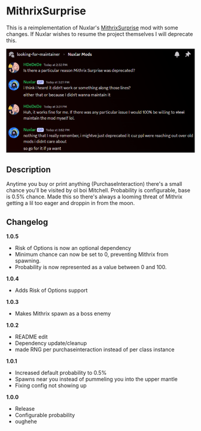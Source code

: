 # MithrixSurprise

This is a reimplementation of Nuxlar's [MithrixSurprise](https://thunderstore.io/package/Nuxlar/MithrixSurprise/) mod with some changes. If Nuxlar wishes to resume the project themselves I will deprecate this.

![Confirmation](https://github.com/HDeDeDe/MithrixSurprise/blob/main/Resources/confirmation.png?raw=true)

## Description

Anytime you buy or print anything (PurchaseInteraction) there's a small chance you'll be visited by ol boi Mitchell. Probability is configurable, base is 0.5% chance. Made this so there's always a looming threat of Mithrix getting a lil too eager and droppin in from the moon.

## Changelog

**1.0.5**

- Risk of Options is now an optional dependency
- Minimum chance can now be set to 0, preventing Mithrix from spawning.
- Probability is now represented as a value between 0 and 100.

**1.0.4**

- Adds Risk of Options support

**1.0.3**

- Makes Mithrix spawn as a boss enemy

**1.0.2**

- README edit
- Dependency update/cleanup
- made RNG per purchaseinteraction instead of per class instance

**1.0.1**

- Increased default probability to 0.5%
- Spawns near you instead of pummeling you into the upper mantle
- Fixing config not showing up

**1.0.0**

- Release
- Configurable probability
- oughehe
